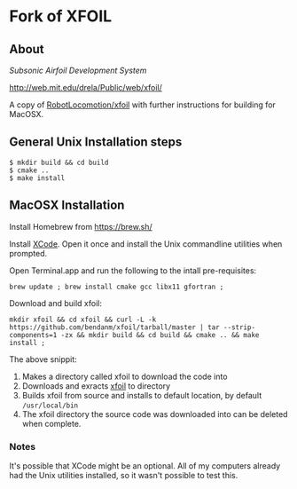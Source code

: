 # Fork of XFOIL
## About
*Subsonic Airfoil Development System*

<http://web.mit.edu/drela/Public/web/xfoil/>

A copy of [RobotLocomotion/xfoil](https://github.com/RobotLocomotion/xfoil)
with further instructions for building for MacOSX. 

## General Unix Installation steps

```
$ mkdir build && cd build
$ cmake ..
$ make install
```

## MacOSX Installation

Install Homebrew from https://brew.sh/

Install [XCode](https://apps.apple.com/au/app/xcode/id497799835). Open it
once and install the Unix commandline utilities when prompted. 

Open Terminal.app and run the following to the intall pre-requisites:

```
brew update ; brew install cmake gcc libx11 gfortran ;
```

Download and build xfoil:

```
mkdir xfoil && cd xfoil && curl -L -k https://github.com/bendanm/xfoil/tarball/master | tar --strip-components=1 -zx && mkdir build && cd build && cmake .. && make install ;
```

The above snippit:
1. Makes a directory called xfoil to download the code into
2. Downloads and exracts [xfoil](https://github.com/bendanm/xfoil/) to directory
3. Builds xfoil from source and installs to default location, by default `/usr/local/bin`
4. The xfoil directory the source code was downloaded into can be deleted when complete. 

### Notes

It's possible that XCode might be an optional. All of my computers already had 
the Unix utilities installed, so it wasn't possible to test this. 